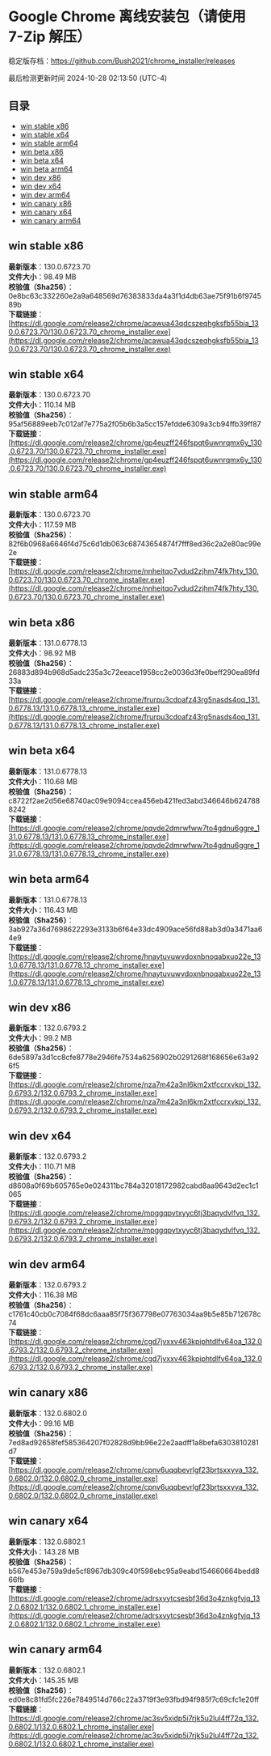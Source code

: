 # Google Chrome 离线安装包（请使用 7-Zip 解压）
稳定版存档：<https://github.com/Bush2021/chrome_installer/releases>

最后检测更新时间
2024-10-28 02:13:50 (UTC-4)

## 目录
* [win stable x86](https://github.com/Bush2021/chrome_installer?tab=readme-ov-file#win-stable-x86)
* [win stable x64](https://github.com/Bush2021/chrome_installer?tab=readme-ov-file#win-stable-x64)
* [win stable arm64](https://github.com/Bush2021/chrome_installer?tab=readme-ov-file#win-stable-arm64)
* [win beta x86](https://github.com/Bush2021/chrome_installer?tab=readme-ov-file#win-beta-x86)
* [win beta x64](https://github.com/Bush2021/chrome_installer?tab=readme-ov-file#win-beta-x64)
* [win beta arm64](https://github.com/Bush2021/chrome_installer?tab=readme-ov-file#win-beta-arm64)
* [win dev x86](https://github.com/Bush2021/chrome_installer?tab=readme-ov-file#win-dev-x86)
* [win dev x64](https://github.com/Bush2021/chrome_installer?tab=readme-ov-file#win-dev-x64)
* [win dev arm64](https://github.com/Bush2021/chrome_installer?tab=readme-ov-file#win-dev-arm64)
* [win canary x86](https://github.com/Bush2021/chrome_installer?tab=readme-ov-file#win-canary-x86)
* [win canary x64](https://github.com/Bush2021/chrome_installer?tab=readme-ov-file#win-canary-x64)
* [win canary arm64](https://github.com/Bush2021/chrome_installer?tab=readme-ov-file#win-canary-arm64)

## win stable x86
**最新版本**：130.0.6723.70  
**文件大小**：98.49 MB  
**校验值（Sha256）**：0e8bc63c332260e2a9a648569d76383833da4a3f1d4db63ae75f91b6f974589b  
**下载链接**：[https://dl.google.com/release2/chrome/acawua43qdcszeqhgksfb55bia_130.0.6723.70/130.0.6723.70_chrome_installer.exe](https://dl.google.com/release2/chrome/acawua43qdcszeqhgksfb55bia_130.0.6723.70/130.0.6723.70_chrome_installer.exe)  

## win stable x64
**最新版本**：130.0.6723.70  
**文件大小**：110.14 MB  
**校验值（Sha256）**：95af56889eeb7c012af7e775a2f05b6b3a5cc157efdde6309a3cb94ffb39ff87  
**下载链接**：[https://dl.google.com/release2/chrome/gp4euzff246fspqt6uwnrqmx6y_130.0.6723.70/130.0.6723.70_chrome_installer.exe](https://dl.google.com/release2/chrome/gp4euzff246fspqt6uwnrqmx6y_130.0.6723.70/130.0.6723.70_chrome_installer.exe)  

## win stable arm64
**最新版本**：130.0.6723.70  
**文件大小**：117.59 MB  
**校验值（Sha256）**：82f6b0968a6646f4d75c6d1db063c68743654874f7fff8ed36c2a2e80ac99e2e  
**下载链接**：[https://dl.google.com/release2/chrome/nnheitqo7vdud2zjhm74fk7hty_130.0.6723.70/130.0.6723.70_chrome_installer.exe](https://dl.google.com/release2/chrome/nnheitqo7vdud2zjhm74fk7hty_130.0.6723.70/130.0.6723.70_chrome_installer.exe)  

## win beta x86
**最新版本**：131.0.6778.13  
**文件大小**：98.92 MB  
**校验值（Sha256）**：26883d894b968d5adc235a3c72eeace1958cc2e0036d3fe0beff290ea89fd33a  
**下载链接**：[https://dl.google.com/release2/chrome/frurpu3cdoafz43rg5nasds4oq_131.0.6778.13/131.0.6778.13_chrome_installer.exe](https://dl.google.com/release2/chrome/frurpu3cdoafz43rg5nasds4oq_131.0.6778.13/131.0.6778.13_chrome_installer.exe)  

## win beta x64
**最新版本**：131.0.6778.13  
**文件大小**：110.68 MB  
**校验值（Sha256）**：c8722f2ae2d56e68740ac09e9094ccea456eb421fed3abd346646b6247888242  
**下载链接**：[https://dl.google.com/release2/chrome/pqvde2dmrwfww7to4gdnu6ggre_131.0.6778.13/131.0.6778.13_chrome_installer.exe](https://dl.google.com/release2/chrome/pqvde2dmrwfww7to4gdnu6ggre_131.0.6778.13/131.0.6778.13_chrome_installer.exe)  

## win beta arm64
**最新版本**：131.0.6778.13  
**文件大小**：116.43 MB  
**校验值（Sha256）**：3ab927a36d7698622293e3133b6f64e33dc4909ace56fd88ab3d0a3471aa64e9  
**下载链接**：[https://dl.google.com/release2/chrome/hnaytuvuwvdoxnbnoqabxuo22e_131.0.6778.13/131.0.6778.13_chrome_installer.exe](https://dl.google.com/release2/chrome/hnaytuvuwvdoxnbnoqabxuo22e_131.0.6778.13/131.0.6778.13_chrome_installer.exe)  

## win dev x86
**最新版本**：132.0.6793.2  
**文件大小**：99.2 MB  
**校验值（Sha256）**：6de5897a3d1cc8cfe8778e2946fe7534a6256902b0291268f168656e63a926f5  
**下载链接**：[https://dl.google.com/release2/chrome/nza7m42a3nl6km2xtfccrxvkpi_132.0.6793.2/132.0.6793.2_chrome_installer.exe](https://dl.google.com/release2/chrome/nza7m42a3nl6km2xtfccrxvkpi_132.0.6793.2/132.0.6793.2_chrome_installer.exe)  

## win dev x64
**最新版本**：132.0.6793.2  
**文件大小**：110.71 MB  
**校验值（Sha256）**：d8608a0f69b605765e0e024311bc784a32018172982cabd8aa9643d2ec1c1065  
**下载链接**：[https://dl.google.com/release2/chrome/mpggqpytxyyc6tj3baqydvlfvq_132.0.6793.2/132.0.6793.2_chrome_installer.exe](https://dl.google.com/release2/chrome/mpggqpytxyyc6tj3baqydvlfvq_132.0.6793.2/132.0.6793.2_chrome_installer.exe)  

## win dev arm64
**最新版本**：132.0.6793.2  
**文件大小**：116.38 MB  
**校验值（Sha256）**：c1761c40cb0c7084f68dc6aaa85f75f367798e07763034aa9b5e85b712678c74  
**下载链接**：[https://dl.google.com/release2/chrome/cgd7jvxxv463kpiphtdlfv64oa_132.0.6793.2/132.0.6793.2_chrome_installer.exe](https://dl.google.com/release2/chrome/cgd7jvxxv463kpiphtdlfv64oa_132.0.6793.2/132.0.6793.2_chrome_installer.exe)  

## win canary x86
**最新版本**：132.0.6802.0  
**文件大小**：99.16 MB  
**校验值（Sha256）**：7ed8ad92658fef585364207f02828d9bb96e22e2aadff1a8befa6303810281d7  
**下载链接**：[https://dl.google.com/release2/chrome/cpnv6uqqbevrlgf23brtsxxyva_132.0.6802.0/132.0.6802.0_chrome_installer.exe](https://dl.google.com/release2/chrome/cpnv6uqqbevrlgf23brtsxxyva_132.0.6802.0/132.0.6802.0_chrome_installer.exe)  

## win canary x64
**最新版本**：132.0.6802.1  
**文件大小**：143.28 MB  
**校验值（Sha256）**：b567e453e759a9de5cf8967db309c40f598ebc95a9eabd154660664bedd866fb  
**下载链接**：[https://dl.google.com/release2/chrome/adrsxvytcsesbf36d3o4znkgfvjq_132.0.6802.1/132.0.6802.1_chrome_installer.exe](https://dl.google.com/release2/chrome/adrsxvytcsesbf36d3o4znkgfvjq_132.0.6802.1/132.0.6802.1_chrome_installer.exe)  

## win canary arm64
**最新版本**：132.0.6802.1  
**文件大小**：145.35 MB  
**校验值（Sha256）**：ed0e8c81fd5fc226e7849514d766c22a3719f3e93fbd94f985f7c69cfc1e20ff  
**下载链接**：[https://dl.google.com/release2/chrome/ac3sv5xidp5i7rjk5u2lul4ff72q_132.0.6802.1/132.0.6802.1_chrome_installer.exe](https://dl.google.com/release2/chrome/ac3sv5xidp5i7rjk5u2lul4ff72q_132.0.6802.1/132.0.6802.1_chrome_installer.exe)  

